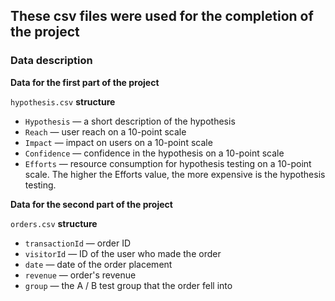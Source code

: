 ## These csv files were used for the completion of the project

### Data description

**Data for the first part of the project**

`hypothesis.csv` **structure**

* `Hypothesis` — a short description of the hypothesis
* `Reach` — user reach on a 10-point scale
* `Impact` — impact on users on a 10-point scale
* `Confidence` — confidence in the hypothesis on a 10-point scale
* `Efforts` — resource consumption for hypothesis testing on a 10-point scale. The higher the Efforts value, the more expensive is the hypothesis testing.

**Data for the second part of the project**

`orders.csv` **structure**

* `transactionId` — order ID
* `visitorId` — ID of the user who made the order
* `date` — date of the order placement
* `revenue` — order's revenue
* `group` — the A / B test group that the order fell into
